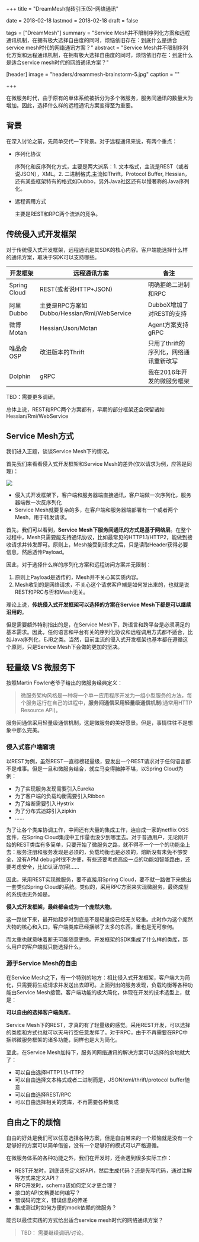 +++
title = "DreamMesh抛砖引玉(5)-网络通讯"

date = 2018-02-18
lastmod = 2018-02-18
draft = false

tags = ["DreamMesh"]
summary = "Service Mesh并不限制序列化方案和远程通讯机制，在拥有极大选择自由度的同时，烦恼依旧存在：到底什么是适合service mesh时代的网络通讯方案？"
abstract = "Service Mesh并不限制序列化方案和远程通讯机制，在拥有极大选择自由度的同时，烦恼依旧存在：到底什么是适合service mesh时代的网络通讯方案？"

[header]
image = "headers/dreammesh-brainstorm-5.jpg"
caption = ""

+++

在微服务时代，由于原有的单体系统被拆分为多个微服务，服务间通讯的数量大为增加。因此，选择什么样的远程通讯方案变得至为重要。

## 背景

在深入讨论之前，先简单交代一下背景。对于远程通讯来说，有两个重点：

* 序列化协议

	序列化和反序列化方式，主要是两大派系：1. 文本格式，主流是REST（或者说JSON），XML。2. 二进制格式,主流如Thrift，Protocol Buffer, Hessian，还有某些框架特有的格式如Dubbo，另外Java社区还有以慢著称的Java序列化。

* 远程调用方式

	主要是REST和RPC两个流派的竞争。

## 传统侵入式开发框架

对于传统侵入式开发框架，远程通讯是其SDK的核心内容。客户端能选择什么样的通讯方案，取决于SDK可以支持哪些。

| 开发框架 | 远程通讯方案 | 备注 |
|--------|--------|--------|
|   Spring Cloud     |   REST(或者说HTTP+JSON)     | 明确拒绝二进制和RPC |
|   阿里Dubbo     |   主要是RPC方案如Dubbo/Hessian/Rmi/WebService| DubboX增加了对REST的支持 |
|   微博Motan     |   Hessian/Json/Motan | Agent方案支持gRPC |
|   唯品会OSP     |   改进版本的Thrift | 只用了thrift的序列化，网络通讯重新改写 |
|   Dolphin     |   gRPC| 我在2016年开发的微服务框架 |

TBD：需要更多调研。

总体上说，REST和RPC两个方案都有，早期的部分框架还会保留诸如Hessian/Rmi/WebService

## Service Mesh方式

我们进入正题，谈谈Service Mesh下的情况。

首先我们来看看侵入式开发框架和Service Mesh的差异(仅以请求为例，应答是同理)：

![](images/conmunicate.png)

- 侵入式开发框架下，客户端和服务器端直接通讯，客户端做一次序列化，服务器端做一次反序列化
- Service Mesh就要复杂的多，在客户端和服务器端部署有一个或者两个Mesh，用于转发请求。

首先，我们可以看到，**Service Mesh下服务间通讯的方式是基于网络层**。在整个过程中，Mesh只需要能支持通讯协议，比如最常见的HTTP1.1/HTTP2，能做到接收请求并转发即可。原则上，Mesh接受到请求之后，只是读取Header获得必要信息，然后透传Payload。

因此，对于选择什么样的序列化方案和远程访问方案并无限制：

1. 原则上Payload是透传的，Mesh并不关心其实质内容。
2. Mesh收到的是网络请求，不关心这个请求客户端是如何发出来的，也就是说REST和PRC与否和Mesh无关。

理论上说，**传统侵入式开发框架可以选择的方案在Service Mesh下都是可以继续沿用的**。

但是需要额外特别指出的是，在Service Mesh下，跨语言和跨平台是必须满足的基本需求。因此，任何语言和平台有关的序列化协议和远程调用方式都不适合，比如Java序列化，EJB之类。当然，目前主流的侵入式开发框架也基本都在遵循这个原则，只是Service Mesh下会做的更加的坚决。

## 轻量级 VS 微服务下

按照Martin Fowler老爷子给出的微服务经典定义：

> 微服务架构风格是一种将一个单一应用程序开发为一组小型服务的方法，每个服务运行在自己的进程中，**服务间通信采用轻量级通信机制**(通常用HTTP Resource API)。

服务间通信采用轻量级通信机制，这是微服务的美好愿景。但是，事情往往不是想象中那么完美。

### 侵入式客户端窘境

以REST为例，虽然REST一直标榜轻量级，要发出一个REST请求对于任何语言都不是难事。但是一旦和微服务结合，就立马变得臃肿不堪，以Spring Cloud为例：

- 为了实现服务发现需要引入Eureka
- 为了客户端的负载均衡需要引入Ribbon
- 为了熔断需要引入Hystrix
- 为了分布式追踪引入zipkin
- ......

为了让各个类库协调工作，中间还有大量的集成工作，连自成一家的netflix OSS套件，在Spring Cloud集成中工作量也没少到哪里去。对于普通用户，无论刚开始的REST类库有多简单，只要开始了微服务之路，就不得不一个一个的功能坐上去：服务注册和服务发现是必须的，负载均衡也是必须的，熔断没有未免不够安全，没有APM debug时很不方便，有些还要考虑高级一点的功能如智能路由，还要考虑安全，比如认证/加密......

因此，采用REST实现微服务，要不直接用Spring Cloud，要不就一路做下来做出一套类似Spring Cloud的系统。类似的，采用RPC方案来实现微服务，最终成型的系统也无外如是。

**侵入式开发框架，最终都会成为一个庞然大物**。

这一路做下来，最开始起步时到底是不是轻量级已经无关轻重。此时作为这个庞然大物的核心和入口，客户端类库已经捆绑了太多的东西，重也是无可奈何。

而太重也就意味着断无可能随意更换。开发框架的SDK集成了什么样的类库，那么用户的客户端就只能选择什么。

### 源于Service Mesh的自由

在Service Mesh之下，有一个特别的地方：相比侵入式开发框架，客户端大为简化，只需要将生成请求并发送出去即可。上面列出的服务发现，负载均衡等各种功能由Service Mesh接管。客户端功能的极大简化，体现在开发的技术选型上，就是：

**可以自由的选择客户端类库**。

Service Mesh下的REST，才真的有了轻量级的感觉。采用REST开发，可以选择的类库和方式也就可以天马行空任意发挥了。对于RPC，由于不再需要在RPC中捆绑微服务框架的诸多功能，同样也是大为简化。

至此，在Service Mesh加持下，服务间网络通讯的解决方案可以选择的余地就大了：

- 可以自由选择HTTP1.1/HTTP2
- 可以自由选择文本格式或者二进制而是，JSON/xml/thrift/protocol buffer随意
- 可以自由选择REST/RPC
- 可以自由选择相关的类库，不再需要各种集成

## 自由之下的烦恼

自由的好处是我们可以任意选择各种方案，但是自由带来的一个烦恼就是没有一个足够好的方案可以简单借鉴，没有一个足够好的模式可以严格遵循。

在微服务体系的各种功能之外，我们在开发时，还会遇到很多实际工作：

- REST开发时，到底该先定义好API，然后生成代码？还是先写代码，通过注解等方式来定义API？
- RPC开发时，schema该如何定义才更合理？
- 接口的API文档要如何编写？
- 错误码的定义，错误信息的传递
- 集成测试时如何方便的mock依赖的微服务？

能否以最佳实践的方式给出适合service mesh时代的网络通讯方案？

> TBD： 需要继续调研/讨论。


